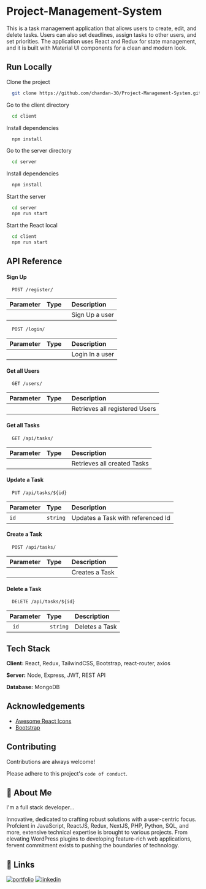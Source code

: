 
# Project-Management-System

This is a task management application that allows users to create, edit, and delete tasks. Users can also set deadlines, assign tasks to other users, and set priorities. The application uses React and Redux for state management, and it is built with Material UI components for a clean and modern look.


## Run Locally

Clone the project

```bash
  git clone https://github.com/chandan-30/Project-Management-System.git
```

Go to the client directory

```bash
  cd client
```

Install dependencies

```bash
  npm install
```
Go to the server directory

```bash
  cd server
```

Install dependencies

```bash
  npm install
```

Start the server

```bash
  cd server
  npm run start
```

Start the React local
```bash
  cd client
  npm run start
```


## API Reference

#### Sign Up

```http
  POST /register/
```
| Parameter | Type     | Description                       |
| :-------- | :------- | :-------------------------------- |
| `  `      | `      ` | Sign Up a user       |


```http
  POST /login/
```
| Parameter | Type     | Description                       |
| :-------- | :------- | :-------------------------------- |
| `  `      | `      ` | Login In a user       |



#### Get all Users

```http
  GET /users/
```
| Parameter | Type     | Description                       |
| :-------- | :------- | :-------------------------------- |
| `  `      | `      ` | Retrieves all registered Users       |

#### Get all Tasks

```http
  GET /api/tasks/
```

| Parameter | Type     | Description                       |
| :-------- | :------- | :-------------------------------- |
| `    `    | `      ` | Retrieves all created Tasks       |


#### Update a Task

```http
  PUT /api/tasks/${id}
```

| Parameter | Type     | Description                       |
| :-------- | :------- | :-------------------------------- |
| ` id `    | `string` | Updates a Task with referenced Id |


#### Create a Task

```http
  POST /api/tasks/
```

| Parameter | Type     | Description                       |
| :-------- | :------- | :-------------------------------- |
| `    `    | `      ` | Creates a Task                    |


#### Delete a Task

```http
  DELETE /api/tasks/${id}
```

| Parameter | Type     | Description                       |
| :-------- | :------- | :-------------------------------- |
| `  id  `    | `  string ` | Deletes a Task                    |
## Tech Stack

**Client:** React, Redux, TailwindCSS, Bootstrap, react-router, axios

**Server:** Node, Express, JWT, REST API

**Database:** MongoDB


## Acknowledgements

 - [Awesome React Icons](https://react-icons.github.io/)
 - [Bootstrap](https://getbootstrap.com/docs/5.3)



## Contributing

Contributions are always welcome!

Please adhere to this project's `code of conduct`.


## 🚀 About Me
I'm a full stack developer...

Innovative, dedicated to crafting robust solutions with a user-centric focus. Profcient in
JavaScript, ReactJS, Redux, NextJS, PHP, Python, SQL, and more, extensive technical expertise is brought to various projects.
From elevating WordPress plugins to developing feature-rich web applications, fervent commitment exists to pushing the
boundaries of technology. 
## 🔗 Links
[![portfolio](https://img.shields.io/badge/my_portfolio-000?style=for-the-badge&logo=ko-fi&logoColor=white)](https://chandan-30.github.io/portfolio/)
[![linkedin](https://img.shields.io/badge/linkedin-0A66C2?style=for-the-badge&logo=linkedin&logoColor=white)](https://linkedin.com/in/sai-chandan-yata-4a50b01a2/)

